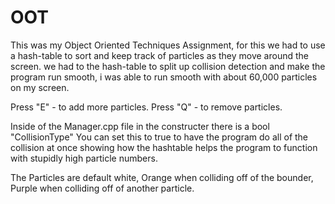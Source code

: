 # OOT
This was my Object Oriented  Techniques Assignment, for this we had to use a hash-table to sort and keep track of particles as they move around the screen. we had to the hash-table to split up collision detection and make the program run smooth, i was able to run smooth with about 60,000 particles on my screen.

Press "E" - to add more particles.
Press "Q" - to remove particles.

Inside of the Manager.cpp file in the constructer there is a bool "CollisionType"
You can set this to true to have the program do all of the collision at once
showing how the hashtable helps the program to function with stupidly high particle numbers.

The Particles are default white, 
Orange when colliding off of the bounder, 
Purple when colliding off of another particle.
